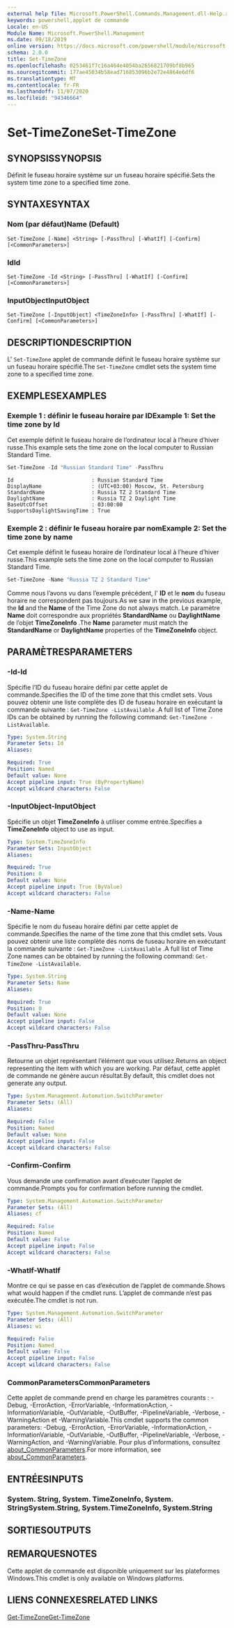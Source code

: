 ```yaml
---
external help file: Microsoft.PowerShell.Commands.Management.dll-Help.xml
keywords: powershell,applet de commande
Locale: en-US
Module Name: Microsoft.PowerShell.Management
ms.date: 09/18/2019
online version: https://docs.microsoft.com/powershell/module/microsoft.powershell.management/set-timezone?view=powershell-7&WT.mc_id=ps-gethelp
schema: 2.0.0
title: Set-TimeZone
ms.openlocfilehash: 0253461f7c16a464e4054ba2656821709bf8b965
ms.sourcegitcommit: 177ae45034b58ead716853096b2e72e4864e6df6
ms.translationtype: MT
ms.contentlocale: fr-FR
ms.lasthandoff: 11/07/2020
ms.locfileid: "94346664"
---
```

# <span data-ttu-id="afeab-103">Set-TimeZone</span><span class="sxs-lookup"><span data-stu-id="afeab-103">Set-TimeZone</span></span>

## <span data-ttu-id="afeab-104">SYNOPSIS</span><span class="sxs-lookup"><span data-stu-id="afeab-104">SYNOPSIS</span></span>
<span data-ttu-id="afeab-105">Définit le fuseau horaire système sur un fuseau horaire spécifié.</span><span class="sxs-lookup"><span data-stu-id="afeab-105">Sets the system time zone to a specified time zone.</span></span>

## <span data-ttu-id="afeab-106">SYNTAXE</span><span class="sxs-lookup"><span data-stu-id="afeab-106">SYNTAX</span></span>

### <span data-ttu-id="afeab-107">Nom (par défaut)</span><span class="sxs-lookup"><span data-stu-id="afeab-107">Name (Default)</span></span>

```
Set-TimeZone [-Name] <String> [-PassThru] [-WhatIf] [-Confirm] [<CommonParameters>]
```

### <span data-ttu-id="afeab-108">Id</span><span class="sxs-lookup"><span data-stu-id="afeab-108">Id</span></span>

```
Set-TimeZone -Id <String> [-PassThru] [-WhatIf] [-Confirm] [<CommonParameters>]
```

### <span data-ttu-id="afeab-109">InputObject</span><span class="sxs-lookup"><span data-stu-id="afeab-109">InputObject</span></span>

```
Set-TimeZone [-InputObject] <TimeZoneInfo> [-PassThru] [-WhatIf] [-Confirm] [<CommonParameters>]
```

## <span data-ttu-id="afeab-110">DESCRIPTION</span><span class="sxs-lookup"><span data-stu-id="afeab-110">DESCRIPTION</span></span>

<span data-ttu-id="afeab-111">L' `Set-TimeZone` applet de commande définit le fuseau horaire système sur un fuseau horaire spécifié.</span><span class="sxs-lookup"><span data-stu-id="afeab-111">The `Set-TimeZone` cmdlet sets the system time zone to a specified time zone.</span></span>

## <span data-ttu-id="afeab-112">EXEMPLES</span><span class="sxs-lookup"><span data-stu-id="afeab-112">EXAMPLES</span></span>

### <span data-ttu-id="afeab-113">Exemple 1 : définir le fuseau horaire par ID</span><span class="sxs-lookup"><span data-stu-id="afeab-113">Example 1: Set the time zone by Id</span></span>

<span data-ttu-id="afeab-114">Cet exemple définit le fuseau horaire de l’ordinateur local à l’heure d’hiver russe.</span><span class="sxs-lookup"><span data-stu-id="afeab-114">This example sets the time zone on the local computer to Russian Standard Time.</span></span>

```powershell
Set-TimeZone -Id "Russian Standard Time" -PassThru
```

```Output
Id                         : Russian Standard Time
DisplayName                : (UTC+03:00) Moscow, St. Petersburg
StandardName               : Russia TZ 2 Standard Time
DaylightName               : Russia TZ 2 Daylight Time
BaseUtcOffset              : 03:00:00
SupportsDaylightSavingTime : True
```

### <span data-ttu-id="afeab-115">Exemple 2 : définir le fuseau horaire par nom</span><span class="sxs-lookup"><span data-stu-id="afeab-115">Example 2: Set the time zone by name</span></span>

<span data-ttu-id="afeab-116">Cet exemple définit le fuseau horaire de l’ordinateur local à l’heure d’hiver russe.</span><span class="sxs-lookup"><span data-stu-id="afeab-116">This example sets the time zone on the local computer to Russian Standard Time.</span></span>

```powershell
Set-TimeZone -Name "Russia TZ 2 Standard Time"
```

<span data-ttu-id="afeab-117">Comme nous l’avons vu dans l’exemple précédent, l' **ID** et le **nom** du fuseau horaire ne correspondent pas toujours.</span><span class="sxs-lookup"><span data-stu-id="afeab-117">As we saw in the previous example, the **Id** and the **Name** of the Time Zone do not always match.</span></span>
<span data-ttu-id="afeab-118">Le paramètre **Name** doit correspondre aux propriétés **StandardName** ou **DaylightName** de l’objet **TimeZoneInfo** .</span><span class="sxs-lookup"><span data-stu-id="afeab-118">The **Name** parameter must match the **StandardName** or **DaylightName** properties of the **TimeZoneInfo** object.</span></span>

## <span data-ttu-id="afeab-119">PARAMÈTRES</span><span class="sxs-lookup"><span data-stu-id="afeab-119">PARAMETERS</span></span>

### <span data-ttu-id="afeab-120">-Id</span><span class="sxs-lookup"><span data-stu-id="afeab-120">-Id</span></span>

<span data-ttu-id="afeab-121">Spécifie l’ID du fuseau horaire défini par cette applet de commande.</span><span class="sxs-lookup"><span data-stu-id="afeab-121">Specifies the ID of the time zone that this cmdlet sets.</span></span> <span data-ttu-id="afeab-122">Vous pouvez obtenir une liste complète des ID de fuseau horaire en exécutant la commande suivante : `Get-TimeZone -ListAvailable` .</span><span class="sxs-lookup"><span data-stu-id="afeab-122">A full list of Time Zone IDs can be obtained by running the following command: `Get-TimeZone -ListAvailable`.</span></span>

```yaml
Type: System.String
Parameter Sets: Id
Aliases:

Required: True
Position: Named
Default value: None
Accept pipeline input: True (ByPropertyName)
Accept wildcard characters: False
```

### <span data-ttu-id="afeab-123">-InputObject</span><span class="sxs-lookup"><span data-stu-id="afeab-123">-InputObject</span></span>

<span data-ttu-id="afeab-124">Spécifie un objet **TimeZoneInfo** à utiliser comme entrée.</span><span class="sxs-lookup"><span data-stu-id="afeab-124">Specifies a **TimeZoneInfo** object to use as input.</span></span>

```yaml
Type: System.TimeZoneInfo
Parameter Sets: InputObject
Aliases:

Required: True
Position: 0
Default value: None
Accept pipeline input: True (ByValue)
Accept wildcard characters: False
```

### <span data-ttu-id="afeab-125">-Name</span><span class="sxs-lookup"><span data-stu-id="afeab-125">-Name</span></span>

<span data-ttu-id="afeab-126">Spécifie le nom du fuseau horaire défini par cette applet de commande.</span><span class="sxs-lookup"><span data-stu-id="afeab-126">Specifies the name of the time zone that this cmdlet sets.</span></span> <span data-ttu-id="afeab-127">Vous pouvez obtenir une liste complète des noms de fuseau horaire en exécutant la commande suivante : `Get-TimeZone -ListAvailable` .</span><span class="sxs-lookup"><span data-stu-id="afeab-127">A full list of Time Zone names can be obtained by running the following command: `Get-TimeZone -ListAvailable`.</span></span>

```yaml
Type: System.String
Parameter Sets: Name
Aliases:

Required: True
Position: 0
Default value: None
Accept pipeline input: False
Accept wildcard characters: False
```

### <span data-ttu-id="afeab-128">-PassThru</span><span class="sxs-lookup"><span data-stu-id="afeab-128">-PassThru</span></span>

<span data-ttu-id="afeab-129">Retourne un objet représentant l’élément que vous utilisez.</span><span class="sxs-lookup"><span data-stu-id="afeab-129">Returns an object representing the item with which you are working.</span></span> <span data-ttu-id="afeab-130">Par défaut, cette applet de commande ne génère aucun résultat.</span><span class="sxs-lookup"><span data-stu-id="afeab-130">By default, this cmdlet does not generate any output.</span></span>

```yaml
Type: System.Management.Automation.SwitchParameter
Parameter Sets: (All)
Aliases:

Required: False
Position: Named
Default value: None
Accept pipeline input: False
Accept wildcard characters: False
```

### <span data-ttu-id="afeab-131">-Confirm</span><span class="sxs-lookup"><span data-stu-id="afeab-131">-Confirm</span></span>

<span data-ttu-id="afeab-132">Vous demande une confirmation avant d’exécuter l’applet de commande.</span><span class="sxs-lookup"><span data-stu-id="afeab-132">Prompts you for confirmation before running the cmdlet.</span></span>

```yaml
Type: System.Management.Automation.SwitchParameter
Parameter Sets: (All)
Aliases: cf

Required: False
Position: Named
Default value: False
Accept pipeline input: False
Accept wildcard characters: False
```

### <span data-ttu-id="afeab-133">-WhatIf</span><span class="sxs-lookup"><span data-stu-id="afeab-133">-WhatIf</span></span>

<span data-ttu-id="afeab-134">Montre ce qui se passe en cas d’exécution de l’applet de commande.</span><span class="sxs-lookup"><span data-stu-id="afeab-134">Shows what would happen if the cmdlet runs.</span></span> <span data-ttu-id="afeab-135">L’applet de commande n’est pas exécutée.</span><span class="sxs-lookup"><span data-stu-id="afeab-135">The cmdlet is not run.</span></span>

```yaml
Type: System.Management.Automation.SwitchParameter
Parameter Sets: (All)
Aliases: wi

Required: False
Position: Named
Default value: False
Accept pipeline input: False
Accept wildcard characters: False
```

### <span data-ttu-id="afeab-136">CommonParameters</span><span class="sxs-lookup"><span data-stu-id="afeab-136">CommonParameters</span></span>

<span data-ttu-id="afeab-137">Cette applet de commande prend en charge les paramètres courants : -Debug, -ErrorAction, -ErrorVariable, -InformationAction, -InformationVariable, -OutVariable, -OutBuffer, -PipelineVariable, -Verbose, -WarningAction et -WarningVariable.</span><span class="sxs-lookup"><span data-stu-id="afeab-137">This cmdlet supports the common parameters: -Debug, -ErrorAction, -ErrorVariable, -InformationAction, -InformationVariable, -OutVariable, -OutBuffer, -PipelineVariable, -Verbose, -WarningAction, and -WarningVariable.</span></span> <span data-ttu-id="afeab-138">Pour plus d’informations, consultez [about_CommonParameters](https://go.microsoft.com/fwlink/?LinkID=113216).</span><span class="sxs-lookup"><span data-stu-id="afeab-138">For more information, see [about_CommonParameters](https://go.microsoft.com/fwlink/?LinkID=113216).</span></span>

## <span data-ttu-id="afeab-139">ENTRÉES</span><span class="sxs-lookup"><span data-stu-id="afeab-139">INPUTS</span></span>

### <span data-ttu-id="afeab-140">System. String, System. TimeZoneInfo, System. String</span><span class="sxs-lookup"><span data-stu-id="afeab-140">System.String, System.TimeZoneInfo, System.String</span></span>

## <span data-ttu-id="afeab-141">SORTIES</span><span class="sxs-lookup"><span data-stu-id="afeab-141">OUTPUTS</span></span>

## <span data-ttu-id="afeab-142">REMARQUES</span><span class="sxs-lookup"><span data-stu-id="afeab-142">NOTES</span></span>

<span data-ttu-id="afeab-143">Cette applet de commande est disponible uniquement sur les plateformes Windows.</span><span class="sxs-lookup"><span data-stu-id="afeab-143">This cmdlet is only available on Windows platforms.</span></span>

## <span data-ttu-id="afeab-144">LIENS CONNEXES</span><span class="sxs-lookup"><span data-stu-id="afeab-144">RELATED LINKS</span></span>

[<span data-ttu-id="afeab-145">Get-TimeZone</span><span class="sxs-lookup"><span data-stu-id="afeab-145">Get-TimeZone</span></span>](Get-TimeZone.md)

